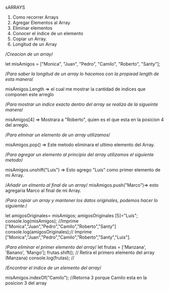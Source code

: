 sARRAYS

1. Como recorrer Arrays
2. Agregar Elementos al Array
3. Eliminar elementos
4. Conocer el indice de un elemento
5. Copiar un Array.
6. Longitud de un Array


/*Creacion de un array*/

let misAmigos = ["Monica", "Juan", "Pedro", "Camilo", "Roberto", "Santy"];

/*Para saber la longitud de un array lo hacemos con la propiead length  de esta manera*/

misAmigos.Length => el cual me mostrar la cantidad de indices que componen este arreglo

/*Para mostrar un indice exacto dentro del array se realiza de la sigueinte manera*/

misAmigos[4] => Mostrara a "Roberto", quien es el que esta en la posicion 4 del arreglo.

/*Para elminar un elemento de un array utilizamos*/

misAmigos.pop() => Este metodo eliminara el ultimo elemento del Array.

/*Para agregar un elemento al principio del array utilizamos el siguiente metodo*/

misAmigos.unshift("Luis") => Esto agrego "Luis" como primer elemento de mi Array.

/*Añadir un elmento al final de un array*/
misAmigos.push("Marco")=> esto agregaria Marco al final de mi Array.

/*Para copiar un array y mantener los datos originales, podemos hacer lo siguiente:*/

let amigosOriginales= misAmigos;
amigosOriginales [5]="Luis";    
console.log(misAmigos); //Imprime ["Monica","Juan","Pedro","Camilo","Roberto","Santy"]
console.log(amigosOriginales);// Imprime ["Monica","Juan","Pedro","Camilo","Roberto","Santy","Luis"].</s>

/*Para eliminar el primer elemento del array*/
let frutas = ['Manzana', 'Banano', 'Mango'];
frutas.shift(); // Retira el primero elemento del array (Manzana)
console.log(frutas); // 

/*Encontrar el indice de un elemento del array*/

misAmigos.indexOf("Camilo"); //Retorna 3 porque Camilo esta en la posicion 3 del array







